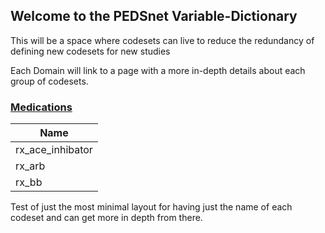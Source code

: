 ## Welcome to the PEDSnet Variable-Dictionary

This will be a space where codesets can live to reduce the redundancy of defining new codesets for new studies

Each Domain will link to a page with a more in-depth details about each group of codesets.


### [Medications](https://shorrocka.github.io/CODESETS/Medications_barebones_link) 

| Name |
|--------------------|
|rx_ace_inhibator|
|rx_arb|
|rx_bb|


Test of just the most minimal layout for having just the name of each codeset and can get more in depth from there. 
